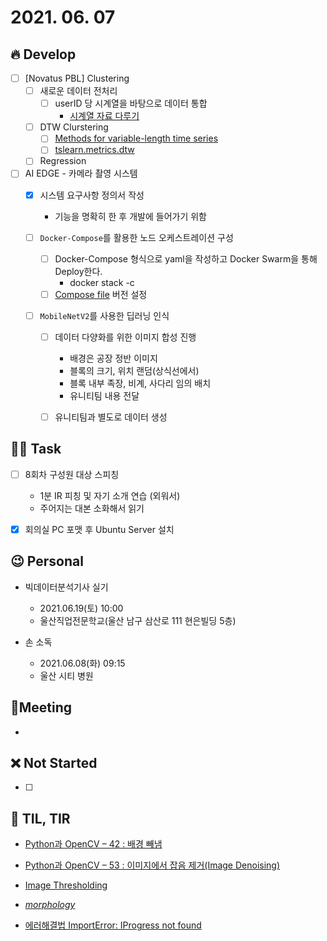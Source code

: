 # 2021. 06. 07

## 🔥 Develop

- [ ] [Novatus PBL] Clustering
  - [ ] 새로운 데이터 전처리
    - [ ] userID 당 시계열을 바탕으로 데이터 통합
      * [시계열 자료 다루기](https://datascienceschool.net/01%20python/04.08%20%EC%8B%9C%EA%B3%84%EC%97%B4%20%EC%9E%90%EB%A3%8C%20%EB%8B%A4%EB%A3%A8%EA%B8%B0.html)
  - [ ] DTW Clurstering
    - [ ] [Methods for variable-length time series](https://tslearn.readthedocs.io/en/stable/variablelength.html#clustering)
    - [ ] [tslearn.metrics.dtw](https://tslearn.readthedocs.io/en/stable/gen_modules/metrics/tslearn.metrics.dtw.html)
  - [ ] Regression
- [ ] AI EDGE - 카메라 촬영 시스템
  - [x] 시스템 요구사항 정의서 작성
    * 기능을 명확히 한 후 개발에 들어가기 위함
  - [ ] `Docker-Compose`를 활용한 노드 오케스트레이션 구성

    - [ ] Docker-Compose 형식으로 yaml을 작성하고 Docker Swarm을 통해 Deploy한다. 
      * docker stack -c <docker-compose yaml> <stack-name>
    - [ ] [Compose file](https://docs.docker.com/compose/compose-file/) 버전 설정
  - [ ] `MobileNetV2`를 사용한 딥러닝 인식
    - [ ] 데이터 다양화를 위한 이미지 합성 진행
      * 배경은 공장 정반 이미지
      * 블록의 크기, 위치 랜덤(상식선에서)
      * 블록 내부 족장, 비계, 사다리 임의 배치
      * 유니티팀 내용 전달
    - [ ] 유니티팀과 별도로 데이터 생성



##  🏳‍🌈 Task

- [ ] 8회차 구성원 대상 스피칭
  * 1분 IR 피칭 및 자기 소개 연습 (외워서)
  * 주어지는 대본 소화해서 읽기

- [x] 회의실 PC 포맷 후 Ubuntu Server 설치



## 😉 Personal

* 빅데이터분석기사 실기
  * 2021.06.19(토) 10:00
  * 울산직업전문학교(울산 남구 삼산로 111 현은빌딩 5층)

* 손 소독
  * 2021.06.08(화) 09:15
  * 울산 시티 병원




## :dizzy: ​Meeting

* 



## ❌ Not Started

- [ ] 



## 📸 TIL, TIR

* [Python과 OpenCV – 42 : 배경 빼냄](http://www.gisdeveloper.co.kr/?p=6862)

* [Python과 OpenCV – 53 : 이미지에서 잡음 제거(Image Denoising)](http://www.gisdeveloper.co.kr/?p=7168)

* [Image Thresholding](https://docs.opencv.org/master/d7/d4d/tutorial_py_thresholding.html)

* [*morphology*](https://webnautes.tistory.com/1257) 

* [에러해결법 ImportError: IProgress not found](https://woongheelee.com/entry/에러해결법-ImportError-IProgress-not-found)

